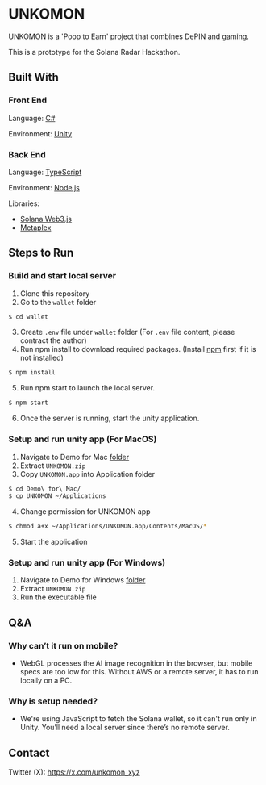 # UNKOMON
UNKOMON is a 'Poop to Earn' project that combines DePIN and gaming. 

This is a prototype for the Solana Radar Hackathon.

## Built With
### Front End
Language: [C#](https://learn.microsoft.com/en-us/dotnet/csharp/)

Environment: [Unity](https://unity.com/)

### Back End
Language: [TypeScript](https://www.typescriptlang.org/)

Environment: [Node.js](https://nodejs.org/en)

Libraries:
- [Solana Web3.js](https://github.com/solana-labs/solana-web3.js)
- [Metaplex](https://github.com/metaplex-foundation/metaplex)

## Steps to Run

### Build and start local server
1. Clone this repository
2. Go to the `wallet` folder
```sh
$ cd wallet
```
3. Create `.env` file under `wallet` folder (For `.env` file content, please contract the author)
4. Run npm install to download required packages. (Install [npm](https://docs.npmjs.com/downloading-and-installing-node-js-and-npm) first if it is not installed)
```sh
$ npm install
```
5. Run npm start to launch the local server.
```sh
$ npm start
```
6. Once the server is running, start the unity application.

### Setup and run unity app (For MacOS)
1. Navigate to Demo for Mac [folder](https://github.com/BINARYMONSTERS/UNKOMON/tree/main/Demo%20for%20Mac)
2. Extract `UNKOMON.zip`
3. Copy `UNKOMON.app` into Application folder
```sh
$ cd Demo\ for\ Mac/
$ cp UNKOMON ~/Applications
```
4. Change permission for UNKOMON app
```sh
$ chmod a+x ~/Applications/UNKOMON.app/Contents/MacOS/*
```
5. Start the application

### Setup and run unity app (For Windows)
1. Navigate to Demo for Windows [folder](https://github.com/BINARYMONSTERS/UNKOMON/tree/main/Demo%20For%20Windows)
2. Extract `UNKOMON.zip`
3. Run the executable file

## Q&A
### Why can’t it run on mobile?
- WebGL processes the AI image recognition in the browser, but mobile specs are too low for this. Without AWS or a remote server, it has to run locally on a PC.
### Why is setup needed?
- We're using JavaScript to fetch the Solana wallet, so it can't run only in Unity. You’ll need a local server since there’s no remote server.

## Contact
Twitter (X): https://x.com/unkomon_xyz
